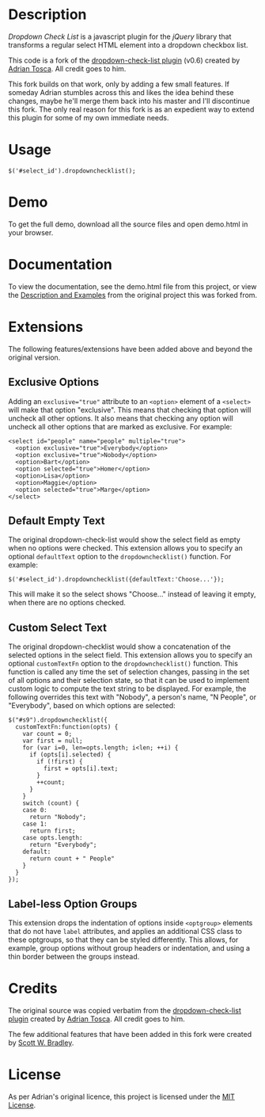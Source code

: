 Description
===============================================================================

*Dropdown Check List* is a javascript plugin for the *jQuery* library that
transforms a regular select HTML element into a dropdown checkbox list.

This code is a fork of the [dropdown-check-list plugin](http://code.google.com/p/dropdown-check-list/) (v0.6) created by
[Adrian Tosca](http://aleris.wordpress.com/). All credit goes to him.

This fork builds on that work, only by adding a few small features. If someday Adrian stumbles across this and likes the idea behind these changes, maybe he'll merge them back into his master and I'll discontinue this fork. The only real reason for this fork is as an expedient way to extend this plugin for some of my own immediate needs.


Usage
===============================================================================

    $('#select_id').dropdownchecklist();


Demo
===============================================================================

To get the full demo, download all the source files and open demo.html in your browser.


Documentation
===============================================================================

To view the documentation, see the demo.html file from this project, or view
the [Description and Examples](http://dropdown-check-list.googlecode.com/svn/trunk/demo.html) from the original project this was forked from.


Extensions
===============================================================================

The following features/extensions have been added above and beyond the
original version.

Exclusive Options
-----------------

Adding an `exclusive="true"` attribute to an `<option>` element of a `<select>`
will make that option "exclusive". This means that checking that option will
uncheck all other options. It also means that checking any option will uncheck
all other options that are marked as exclusive. For example:

    <select id="people" name="people" multiple="true">
      <option exclusive="true">Everybody</option>
      <option exclusive="true">Nobody</option>
      <option>Bart</option>
      <option selected="true">Homer</option>
      <option>Lisa</option>
      <option>Maggie</option>
      <option selected="true">Marge</option>
    </select>

Default Empty Text
------------------

The original dropdown-check-list would show the select field as empty when
no options were checked. This extension allows you to specify an optional
`defaultText` option to the `dropdownchecklist()` function. For example:

    $('#select_id').dropdownchecklist({defaultText:'Choose...'});

This will make it so the select shows "Choose..." instead of leaving it empty,
when there are no options checked.

Custom Select Text
------------------

The original dropdown-checklist would show a concatenation of the selected
options in the select field. This extension allows you to specify an optional
`customTextFn` option to the `dropdownchecklist()` function. This function is
called any time the set of selection changes, passing in the set of all
options and their selection state, so that it can be used to implement custom
logic to compute the text string to be displayed. For example, the following
overrides this text with "Nobody", a person's name, "N People", or
"Everybody", based on which options are selected:

    $("#s9").dropdownchecklist({
      customTextFn:function(opts) {
        var count = 0;
        var first = null;
        for (var i=0, len=opts.length; i<len; ++i) {
          if (opts[i].selected) {
            if (!first) {
              first = opts[i].text;
            }
            ++count;
          }
        }
        switch (count) {
        case 0:
          return "Nobody";
        case 1:
          return first;
        case opts.length:
          return "Everybody";
        default:
          return count + " People"
        }
      }
    });

Label-less Option Groups
------------------------

This extension drops the indentation of options inside `<optgroup>` elements
that do not have `label` attributes, and applies an additional CSS class to
these optgroups, so that they can be styled differently. This allows, for
example, group options without group headers or indentation, and using a
thin border between the groups instead.


Credits
===============================================================================

The original source was copied verbatim from the [dropdown-check-list plugin](http://code.google.com/p/dropdown-check-list/) created by [Adrian Tosca](http://aleris.wordpress.com/). All credit goes to him.

The few additional features that have been added in this fork were created by [Scott W. Bradley](http://github.com/scottwb). 


License
===============================================================================

As per Adrian's original licence, this project is licensed under the [MIT License](http://www.opensource.org/licenses/mit-license.php).
